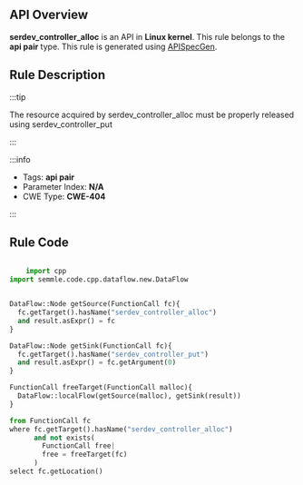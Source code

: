 ---
---


## API Overview
**serdev_controller_alloc** is an API in **Linux kernel**. This rule belongs to the **api pair** type. This rule is generated using [APISpecGen](../../tools/APISpecGen).
## Rule Description

:::tip

The resource acquired by serdev_controller_alloc must be properly released using serdev_controller_put

:::

:::info

- Tags: **api pair**
- Parameter Index: **N/A**
- CWE Type: **CWE-404**

:::

## Rule Code
```python

    import cpp
import semmle.code.cpp.dataflow.new.DataFlow


DataFlow::Node getSource(FunctionCall fc){
  fc.getTarget().hasName("serdev_controller_alloc")
  and result.asExpr() = fc
}

DataFlow::Node getSink(FunctionCall fc){
  fc.getTarget().hasName("serdev_controller_put")
  and result.asExpr() = fc.getArgument(0)
}

FunctionCall freeTarget(FunctionCall malloc){
  DataFlow::localFlow(getSource(malloc), getSink(result))
}

from FunctionCall fc
where fc.getTarget().hasName("serdev_controller_alloc")
      and not exists(
        FunctionCall free| 
        free = freeTarget(fc)
      )
select fc.getLocation()

    
```